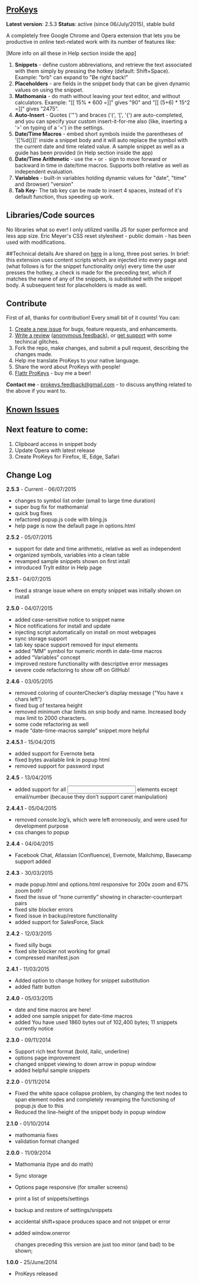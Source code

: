 ## [ProKeys](https://chrome.google.com/webstore/detail/prokeys/ekfnbpgmmeahnnlpjibofkobpdkifapn)
**Latest version**: 2.5.3
**Status**: active (since 06/July/2015), stable build

A completely free Google Chrome and Opera extension that lets you be productive in online text-related work with its number of features like:

[More info on all these in Help section inside the app]  
1. **Snippets** - define custom abbreviations, and retrieve the text associated with them simply by pressing the hotkey (default: Shift+Space). Example: "brb" can expand to "Be right back!"  
2. **Placeholders** - are fields in the snippet body that can be given dynamic values on using the snippet.  
3. **Mathomania** - do math without leaving your text editor, and without calculators. Example: "[[ 15% * 600 =]]" gives "90" and "[[ (5+6) * 15^2 =]]" gives "2475". 
4. **Auto-Insert** - Quotes ('"') and braces ('(', '[', '{') are auto-completed, and you can specify your custom insert-it-for-me also (like, inserting a '>' on typing of a '<') in the settings.  
5. **Date/Time Macros** - embed short symbols inside the parentheses of '[[%d()]]' inside a snippet body and it will auto replace the symbol with the current date and time related value. A sample snippet as well as a guide has been provided (in Help section inside the app)   
6. **Date/Time Arithmetic** - use the `+` or `-` sign to move forward or backward in time in date/time macros. Supports both relative as well as independent evaluation.  
7. **Variables** - built-in variables holding dynamic values for "date", "time" and (browser) "version"  
8. **Tab Key**- The tab key can be made to insert 4 spaces, instead of it's default function, thus speeding up work.  

## Libraries/Code sources
No libraries what so ever! I only utilized vanilla JS for super performce and less app size. Eric Meyer's CSS reset stylesheet - public domain - has been used with modifications.

##Technical details
Are shared on [here](http://electricweb.org/chrome-extension-tutorial-snippets) in a long, three post series. In brief: this extension uses content scripts which are injected into every page and (what follows is for the snippet functionality only) every time the user presses the hotkey, a check is made for the preceding text, which if matches the name of any of the snippets, is substituted with the snippet body. A subsequent test for placeholders is made as well.

## Contribute

First of all, thanks for contribution! Every small bit of it counts! You can:

1. [Create a new issue](https://github.com/GaurangTandon/ProKeys/issues/new) for bugs, feature requests, and enhancements.
2. [Write a review](https://chrome.google.com/webstore/detail/prokeys/ekfnbpgmmeahnnlpjibofkobpdkifapn/reviews) ([anonymous feedback](https://docs.google.com/forms/d/1DcwQB5vnNCH0pP_Y-wVvOF6gsI0gaXGPPngctb4tCdA/viewform?usp=send_form)), or [get support](https://chrome.google.com/webstore/detail/prokeys/ekfnbpgmmeahnnlpjibofkobpdkifapn/support) with some techincal glitches.
3. Fork the repo, make changes, and submit a pull request, describing the changes made.
4. Help me translate ProKeys to your native language.
5. Share the word about ProKeys with people!
6. [Flattr ProKeys](https://flattr.com/thing/3a21a326ed09014a80254c2938cd5bee) - buy me a beer!

**Contact me** - prokeys.feedback@gmail.com - to discuss anything related to the above if you want to.

## [Known Issues](https://docs.google.com/document/d/1_MHKm1jtpJCWgksfbUdufExRFlF81S-IuTz1Czu7gOI/edit?usp=sharing)

## Next feature to come:

1. Clipboard access in snippet body
2. Update Opera with latest release
3. Create ProKeys for Firefox, IE, Edge, Safari

## Change Log

**2.5.3** - Current -  06/07/2015
- changes to symbol list order (small to large time duration)
- super bug fix for mathomania!
- quick bug fixes
- refactored popup.js code with bling.js
- help page is now the default page in options.html


**2.5.2** - 05/07/2015
- support for date and time arithmetic, relative as well as independent
- organized symbols, variables into a clean table
- revamped sample snippets shown on first intall
- introduced TryIt editor in Help page


**2.5.1** - 04/07/2015
- fixed a strange issue where on empty snippet was initially shown on install

**2.5.0** - 04/07/2015
- added case-sensitive notice to snippet name
- Nice notifications for install and update
- injecting script automatically on install on most webpages
- sync storage support
- tab key space support removed for input elements
- added "MM" symbol for numeric month in date-time macros
- added “Variables” concept
- improved restore functionality with descriptive error messages
- severe code refactoring to show off on GitHub!

**2.4.6** - 03/05/2015
- removed coloring of counterChecker’s display message (“You have x chars left”)
- fixed bug of textarea height
- removed minimum char limits on snip body and name. Increased body max limit to 2000 characters.
- some code refactoring as well
- made “date-time-macros sample” snippet more helpful

**2.4.5.1** - 15/04/2015
- added support for Evernote beta
- fixed bytes available link in popup html
- removed support for password input

**2.4.5** - 13/04/2015  
- added support for all <input> elements except email/number (because they don’t support caret manipulation)

**2.4.4.1** - 05/04/2015
- removed console.log’s, which were left erroneously, and were used for development purpose
- css changes to popup

**2.4.4** - 04/04/2015
- Facebook Chat, Atlassian (Confluence), Evernote, Mailchimp, Basecamp support added

**2.4.3** - 30/03/2015
- made popup.html and options.html responsive for 200x zoom and 67% zoom both!
- fixed the issue of “none currently” showing in character-counterpart pairs
- fixed site blocker errors
- fixed issue in backup/restore functionality
- added support for SalesForce, Slack

**2.4.2** - 12/03/2015
- fixed silly bugs
- fixed site blocker not working for gmail
- compressed manifest.json

**2.4.1** - 11/03/2015
- Added option to change hotkey for snippet substitution
- added flattr button

**2.4.0** - 05/03/2015
- date and time macros are here!
- added one sample snippet for date-time macros
- added You have used 1860 bytes out of 102,400 bytes; 11 snippets currently notice

**2.3.0** - 09/11/2014
- Support rich text format (bold, italic, underline)
- options page improvement
- changed snippet viewing to down arrow in popup window
- added helpful sample snippets

**2.2.0** - 01/11/2014
- Fixed the white space collapse problem, by changing the text nodes to span element nodes and completely revamping the functioning of popup.js due to this
- Reduced the line-height of the snippet body in popup window

**2.1.0** - 01/10/2014
- mathomania fixes
- validation format changed

**2.0.0** - 11/09/2014
- Mathomania (type and do math)
- Sync storage
- Options page responsive (for smaller screens)
- print a list of snippets/settings
- backup and restore of settings/snippets
- accidental shift+space produces space and not snippet or error
- added window.onerror

  changes preceding this version are just too minor (and bad)
  to be shown; 

**1.0.0** - 25/June/2014
- ProKeys released
